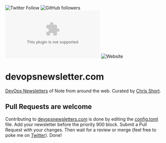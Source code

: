![Twitter Follow](https://img.shields.io/twitter/follow/ChrisShort?style=social)
![GitHub followers](https://img.shields.io/github/followers/chris-short)
![Mozilla HTTP Observatory Grade](https://img.shields.io/mozilla-observatory/grade/devopsnewsletters.com?publish)
![Website](https://img.shields.io/website?url=https%3A%2F%2Fdevopsnewsletters.com)

# devopsnewsletter.com

[DevOps Newsletters](https://devopsnewsletters.com) of Note from around the web. Curated by [Chris Short](https://chrisshort.me/).

## Pull Requests are welcome

Contributing to [devopsnewsletters.com](https://devopsnewsletters.com) is done by editing the [config.toml](./config.toml) file. Add your newsletter before the priority 900 block. Submit a Pull Request with your changes. Then wait for a review or merge (feel free to poke me on [Twitter](https://twitter.com/ChrisShort)). Done!
